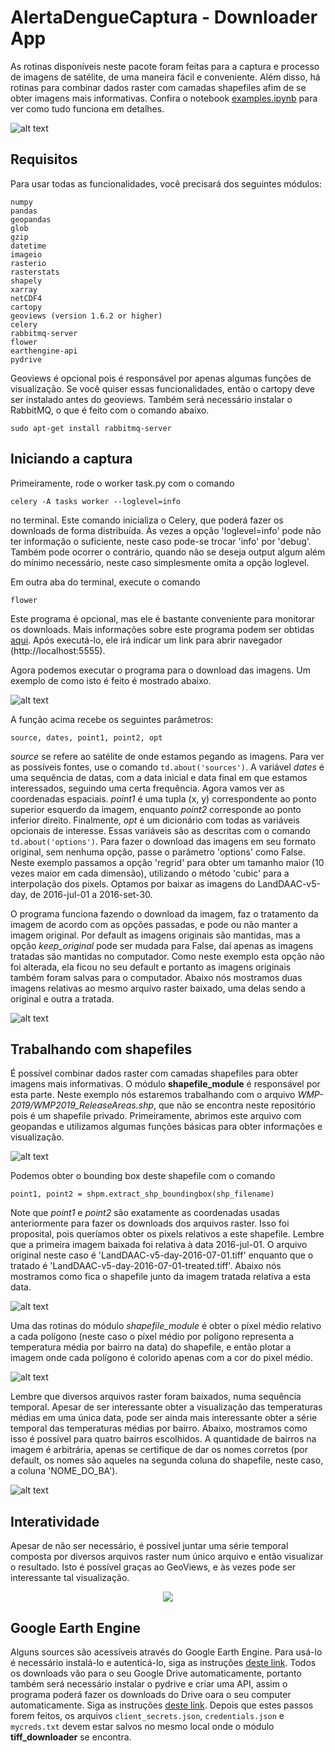 # AlertaDengueCaptura - Downloader App

As rotinas disponíveis neste pacote foram feitas para a captura e processo de imagens de satélite, de uma maneira fácil e conveniente. Além disso, há rotinas para combinar dados raster com camadas shapefiles afim de se obter imagens mais informativas. Confira o notebook [examples.ipynb](https://github.com/felipebottega/AlertaDengueCaptura/blob/master/downloader_app/examples.ipynb) para ver como tudo funciona em detalhes. 

![alt text](https://github.com/felipebottega/AlertaDengueCaptura/blob/master/downloader_app/readme_files/pic0.png)

## Requisitos

Para usar todas as funcionalidades, você precisará dos seguintes módulos:

    numpy
    pandas
    geopandas
    glob
    gzip
    datetime
    imageio
    rasterio
    rasterstats
    shapely
    xarray
    netCDF4
    cartopy
    geoviews (version 1.6.2 or higher)
    celery
    rabbitmq-server
    flower
    earthengine-api
    pydrive

Geoviews é opcional pois é responsável por apenas algumas funções de visualização. Se você quiser essas funcionalidades, então o cartopy deve ser instalado antes do geoviews. Também será necessário instalar o RabbitMQ, o que é feito com o comando abaixo.

    sudo apt-get install rabbitmq-server

## Iniciando a captura

Primeiramente, rode o worker task.py com o comando 

	celery -A tasks worker --loglevel=info 

no terminal. Este comando inicializa o Celery, que poderá fazer os downloads de forma distribuída. Às vezes a opção 'loglevel=info' pode não ter informação o suficiente, neste caso pode-se trocar 'info' por 'debug'. Também pode ocorrer o contrário, quando não se deseja output algum além do mínimo necessário, neste caso simplesmente omita a opção loglevel.

Em outra aba do terminal, execute o comando 

	flower 

Este programa é opcional, mas ele é bastante conveniente para monitorar os downloads. Mais informações sobre este programa podem ser obtidas [aqui](https://flower.readthedocs.io/en/latest/). Após executá-lo, ele irá indicar um link para abrir navegador (http://localhost:5555). 

Agora podemos executar o programa para o download das imagens. Um exemplo de como isto é feito é mostrado abaixo.

![alt text](https://github.com/felipebottega/AlertaDengueCaptura/blob/master/downloader_app/readme_files/pic1.png)

A função acima recebe os seguintes parâmetros:

	source, dates, point1, point2, opt

*source* se refere ao satélite de onde estamos pegando as imagens. Para ver as possíveis fontes, use o comando `td.about('sources')`.  A variável *dates* é uma sequência de datas, com a data inicial e data final em que estamos interessados, seguindo uma certa frequência. Agora vamos ver as coordenadas espaciais. *point1* é uma tupla (x, y) correspondente ao ponto superior esquerdo da imagem, enquanto *point2* corresponde ao ponto inferior direito. Finalmente, *opt* é um dicionário com todas as variáveis opcionais de interesse. Essas variáveis são as descritas com o comando `td.about('options')`. Para fazer o download das imagens em seu formato original, sem nenhuma opção, passe o parâmetro 'options' como False. Neste exemplo passamos a opção 'regrid' para obter um tamanho maior (10 vezes maior em cada dimensão), utilizando o método 'cubic' para a interpolação dos pixels. Optamos por baixar as imagens do LandDAAC-v5-day, de 2016-jul-01 a 2016-set-30. 

O programa funciona fazendo o download da imagem, faz o tratamento da imagem de acordo com as opções passadas, e pode ou não manter a imagem original. Por default as imagens originais são mantidas, mas a opção *keep_original* pode ser mudada para False, daí apenas as imagens tratadas são mantidas no computador. Como neste exemplo esta opção não foi alterada, ela ficou no seu default e portanto as imagens originais também foram salvas para o computador. Abaixo nós mostramos duas imagens relativas ao mesmo arquivo raster baixado, uma delas sendo a original e outra a tratada.

![alt text](https://github.com/felipebottega/AlertaDengueCaptura/blob/master/downloader_app/readme_files/pic2.png)

## Trabalhando com shapefiles

É possível combinar dados raster com camadas shapefiles para obter imagens mais informativas. O módulo **shapefile_module** é responsável por esta parte. Neste exemplo nós estaremos trabalhando com o arquivo *WMP-2019/WMP2019_ReleaseAreas.shp*, que não se encontra neste repositório pois é um shapefile privado. Primeiramente, abrimos este arquivo com geopandas e utilizamos algumas funções básicas para obter informações e visualização.

![alt text](https://github.com/felipebottega/AlertaDengueCaptura/blob/master/downloader_app/readme_files/pic3.png)

Podemos obter o bounding box deste shapefile com o comando 

	point1, point2 = shpm.extract_shp_boundingbox(shp_filename) 

Note que *point1* e *point2* são exatamente as coordenadas usadas anteriormente para fazer os downloads dos arquivos raster. Isso foi proposital, pois queríamos obter os pixels relativos a este shapefile. Lembre que a primeira imagem baixada foi relativa à data 2016-jul-01. O arquivo original neste caso é 'LandDAAC-v5-day-2016-07-01.tiff' enquanto que o tratado é 'LandDAAC-v5-day-2016-07-01-treated.tiff'. Abaixo nós mostramos como fica o shapefile junto da imagem tratada relativa a esta data.

![alt text](https://github.com/felipebottega/AlertaDengueCaptura/blob/master/downloader_app/readme_files/pic4.png)

Uma das rotinas do módulo *shapefile_module* é obter o píxel médio relativo a cada polígono (neste caso o píxel médio por polígono representa a temperatura média por bairro na data) do shapefile, e então plotar a imagem onde cada polígono é colorido apenas com a cor do pixel médio. 

![alt text](https://github.com/felipebottega/AlertaDengueCaptura/blob/master/downloader_app/readme_files/pic5.png)

Lembre que diversos arquivos raster foram baixados, numa sequência temporal. Apesar de ser interessante obter a visualização das temperaturas médias em uma única data, pode ser ainda mais interessante obter a série temporal das temperaturas médias por bairro. Abaixo, mostramos como isso é possível para quatro bairros escolhidos. A quantidade de bairros na imagem é arbitrária, apenas se certifique de dar os nomes corretos (por default, os nomes são aqueles na segunda coluna do shapefile, neste caso, a coluna 'NOME_DO_BA').

![alt text](https://github.com/felipebottega/AlertaDengueCaptura/blob/master/downloader_app/readme_files/pic6.png) 

## Interatividade

Apesar de não ser necessário, é possível juntar uma série temporal composta por diversos arquivos raster num único arquivo e então visualizar o resultado. Isto é possível graças ao GeoViews, e às vezes pode ser interessante tal visualização.

<p align="center">
  <img src="https://github.com/felipebottega/AlertaDengueCaptura/blob/master/downloader_app/readme_files/demo.gif">
</p>

## Google Earth Engine

Alguns sources são acessíveis através do Google Earth Engine. Para usá-lo é necessário instalá-lo e autenticá-lo, siga as instruções [deste link](https://developers.google.com/earth-engine/python_install-conda.html). Todos os downloads vão para o seu Google Drive automaticamente, portanto também será necessário instalar o pydrive e criar uma API, assim o programa poderá fazer os downloads do Drive oara o seu computer automaticamente. Siga as instruções [deste link](https://pythonhosted.org/PyDrive/quickstart.html). Depois que estes passos forem feitos, os arquivos `client_secrets.json`, `credentials.json` e `mycreds.txt` devem estar salvos no mesmo local onde o módulo **tiff_downloader** se encontra. 








